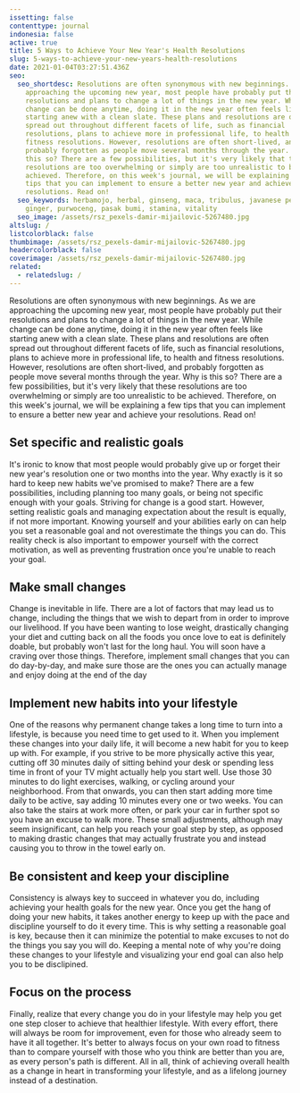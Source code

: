 ```yaml
---
issetting: false
contenttype: journal
indonesia: false
active: true
title: 5 Ways to Achieve Your New Year's Health Resolutions
slug: 5-ways-to-achieve-your-new-years-health-resolutions
date: 2021-01-04T03:27:51.436Z
seo:
  seo_shortdesc: Resolutions are often synonymous with new beginnings. As we are
    approaching the upcoming new year, most people have probably put their
    resolutions and plans to change a lot of things in the new year. While
    change can be done anytime, doing it in the new year often feels like
    starting anew with a clean slate. These plans and resolutions are often
    spread out throughout different facets of life, such as financial
    resolutions, plans to achieve more in professional life, to health and
    fitness resolutions. However, resolutions are often short-lived, and
    probably forgotten as people move several months through the year. Why is
    this so? There are a few possibilities, but it's very likely that these
    resolutions are too overwhelming or simply are too unrealistic to be
    achieved. Therefore, on this week's journal, we will be explaining a few
    tips that you can implement to ensure a better new year and achieve your
    resolutions. Read on!
  seo_keywords: herbamojo, herbal, ginseng, maca, tribulus, javanese pepper, red
    ginger, purwoceng, pasak bumi, stamina, vitality
  seo_image: /assets/rsz_pexels-damir-mijailovic-5267480.jpg
altslug: /
listcolorblack: false
thumbimage: /assets/rsz_pexels-damir-mijailovic-5267480.jpg
headercolorblack: false
coverimage: /assets/rsz_pexels-damir-mijailovic-5267480.jpg
related:
  - relatedslug: /
---
```

Resolutions are often synonymous with new beginnings. As we are approaching the upcoming new year, most people have probably put their resolutions and plans to change a lot of things in the new year. While change can be done anytime, doing it in the new year often feels like starting anew with a clean slate. These plans and resolutions are often spread out throughout different facets of life, such as financial resolutions, plans to achieve more in professional life, to health and fitness resolutions. However, resolutions are often short-lived, and probably forgotten as people move several months through the year. Why is this so? There are a few possibilities, but it's very likely that these resolutions are too overwhelming or simply are too unrealistic to be achieved. Therefore, on this week's journal, we will be explaining a few tips that you can implement to ensure a better new year and achieve your resolutions. Read on!

## Set specific and realistic goals


It's ironic to know that most people would probably give up or forget their new year's resolution one or two months into the year. Why exactly is it so hard to keep new habits we've promised to make? There are a few possibilities, including planning too many goals, or being not specific enough with your goals. Striving for change is a good start. However, setting realistic goals and managing expectation about the result is equally, if not more important. 
Knowing yourself and your abilities early on can help you set a reasonable goal and not overestimate the things you can do. This reality check is also important to empower yourself with the correct motivation, as well as preventing frustration once you're unable to reach your goal.

## Make small changes


Change is inevitable in life. There are a lot of factors that may lead us to change, including the things that we wish to depart from in order to improve our livelihood. If you have been wanting to lose weight, drastically changing your diet and cutting back on all the foods you once love to eat is definitely doable, but probably won't last for the long haul. You will soon have a craving over those things. Therefore, implement small changes that you can do day-by-day, and make sure those are the ones you can actually manage and enjoy doing at the end of the day

## Implement new habits into your lifestyle


One of the reasons why permanent change takes a long time to turn into a lifestyle, is because you need time to get used to it. When you implement these changes into your daily life, it will become a new habit for you to keep up with. 
For example, if you strive to be more physically active this year, cutting off 30 minutes daily of sitting behind your desk or spending less time in front of your TV might actually help you start well. Use those 30 minutes to do light exercises, walking, or cycling around your neighborhood. From that onwards, you can then start adding more time daily to be active, say adding 10 minutes every one or two weeks. You can also take the stairs at work more often, or park your car in further spot so you have an excuse to walk more. These small adjustments, although may seem insignificant, can help you reach your goal step by step, as opposed to making drastic changes that may actually frustrate you and instead causing you to throw in the towel early on.

## Be consistent and keep your discipline


Consistency is always key to succeed in whatever you do, including achieving your health goals for the new year. Once you get the hang of doing your new habits, it takes another energy to keep up with the pace and discipline yourself to do it every time. This is why setting a reasonable goal is key, because then it can minimize the potential to make excuses to not do the things you say you will do. Keeping a mental note of why you're doing these changes to your lifestyle and visualizing your end goal can also help you to be disclipined.

## Focus on the process


Finally, realize that every change you do in your lifestyle may help you get one step closer to achieve that healthier lifestyle. With every effort, there will always be room for improvement, even for those who already seem to have it all together. It's better to always focus on your own road to fitness than to compare yourself with those who you think are better than you are, as every person's path is different. All in all, think of achieving overall health as a change in heart in transforming your lifestyle, and as a lifelong journey instead of a destination.
